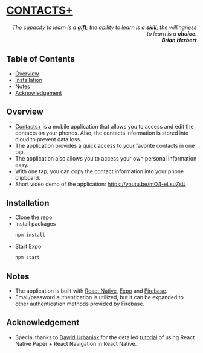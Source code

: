 # [CONTACTS+][demo-link]

<p align="right">
  <em>The capacity to learn is a <strong>gift</strong>; the ability to learn is a <strong>skill</strong>; the willingness to learn is a <strong>choice</strong>.</em>
  </br>
  <strong><em>Brian Herbert</em></strong>
</p>

## Table of Contents
- [Overview](#Overview)
- [Installation](#Installation)
- [Notes](#Notes)
- [Acknowledgement](#Acknowledgement)

## Overview
- [Contacts+][demo-link] is a mobile application that allows you to access and edit the contacts on your phones. Also, the contacts information is stored into cloud to prevent data loss. 
- The application provides a quick access to your favorite contacts in one tap.  
- The application also allows you to access your own personal information easy.   
- With one tap, you can copy the contact information into your phone clipboard.
- Short video demo of the application: https://youtu.be/mO4-eLsuZsU 

## Installation
- Clone the repo
- Install packages   
  ```bash
  npm install
  ```   
- Start Expo  
  ```bash
  npm start
  ```

## Notes
- The application is built with [React Native][react-native-homepage], [Expo][expo-homepage] and [Firebase][firebase-homepage].
- Email/password authentication is utilized, but it can be expanded to other authentication methods provided by Firebase.   

## Acknowledgement
- Special thanks to [Dawid Urbaniak][urbaniak-github] for the detailed [tutorial][urbaniak-tutorial] of using React Native Paper + React Navigation in React Native.

[demo-link]: https://youtu.be/mO4-eLsuZsU
[react-native-homepage]: https://reactnative.dev/   
[expo-homepage]: https://expo.io/     
[firebase-homepage]: https://firebase.google.com/   
[urbaniak-github]: https://github.com/Trancever   
[urbaniak-tutorial]: https://reactnavigation.org/blog/2020/01/29/using-react-navigation-5-with-react-native-paper/